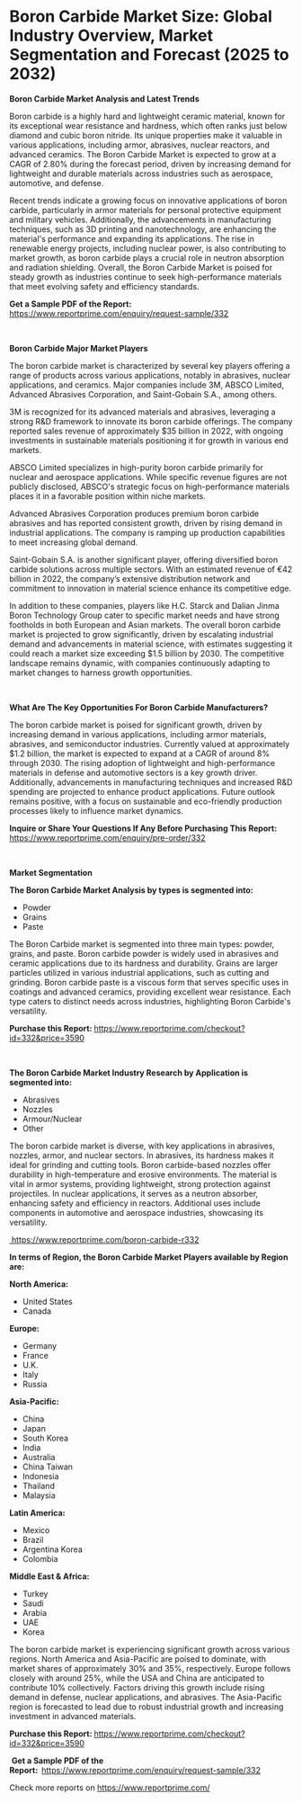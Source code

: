 <p><h1>Boron Carbide Market Size: Global Industry Overview, Market Segmentation and Forecast (2025 to 2032)</h1></p><p><strong>Boron Carbide Market Analysis and Latest Trends</strong></p>
<p><p>Boron carbide is a highly hard and lightweight ceramic material, known for its exceptional wear resistance and hardness, which often ranks just below diamond and cubic boron nitride. Its unique properties make it valuable in various applications, including armor, abrasives, nuclear reactors, and advanced ceramics. The Boron Carbide Market is expected to grow at a CAGR of 2.80% during the forecast period, driven by increasing demand for lightweight and durable materials across industries such as aerospace, automotive, and defense.</p><p>Recent trends indicate a growing focus on innovative applications of boron carbide, particularly in armor materials for personal protective equipment and military vehicles. Additionally, the advancements in manufacturing techniques, such as 3D printing and nanotechnology, are enhancing the material's performance and expanding its applications. The rise in renewable energy projects, including nuclear power, is also contributing to market growth, as boron carbide plays a crucial role in neutron absorption and radiation shielding. Overall, the Boron Carbide Market is poised for steady growth as industries continue to seek high-performance materials that meet evolving safety and efficiency standards.</p></p>
<p><strong>Get a Sample PDF of the Report:&nbsp;</strong> <a href="https://www.reportprime.com/enquiry/request-sample/332?utm_campaign=2533&utm_medium=2&utm_source=Github&utm_content=ia&utm_term=18032025&utm_id=boron-carbide">https://www.reportprime.com/enquiry/request-sample/332</a></p>
<p>&nbsp;</p>
<p><strong>Boron Carbide Major Market Players</strong></p>
<p><p>The boron carbide market is characterized by several key players offering a range of products across various applications, notably in abrasives, nuclear applications, and ceramics. Major companies include 3M, ABSCO Limited, Advanced Abrasives Corporation, and Saint-Gobain S.A., among others.</p><p>3M is recognized for its advanced materials and abrasives, leveraging a strong R&D framework to innovate its boron carbide offerings. The company reported sales revenue of approximately $35 billion in 2022, with ongoing investments in sustainable materials positioning it for growth in various end markets.</p><p>ABSCO Limited specializes in high-purity boron carbide primarily for nuclear and aerospace applications. While specific revenue figures are not publicly disclosed, ABSCO's strategic focus on high-performance materials places it in a favorable position within niche markets.</p><p>Advanced Abrasives Corporation produces premium boron carbide abrasives and has reported consistent growth, driven by rising demand in industrial applications. The company is ramping up production capabilities to meet increasing global demand.</p><p>Saint-Gobain S.A. is another significant player, offering diversified boron carbide solutions across multiple sectors. With an estimated revenue of €42 billion in 2022, the company’s extensive distribution network and commitment to innovation in material science enhance its competitive edge.</p><p>In addition to these companies, players like H.C. Starck and Dalian Jinma Boron Technology Group cater to specific market needs and have strong footholds in both European and Asian markets. The overall boron carbide market is projected to grow significantly, driven by escalating industrial demand and advancements in material science, with estimates suggesting it could reach a market size exceeding $1.5 billion by 2030. The competitive landscape remains dynamic, with companies continuously adapting to market changes to harness growth opportunities.</p></p>
<p>&nbsp;</p>
<p><strong>What Are The Key Opportunities For Boron Carbide Manufacturers?</strong></p>
<p><p>The boron carbide market is poised for significant growth, driven by increasing demand in various applications, including armor materials, abrasives, and semiconductor industries. Currently valued at approximately $1.2 billion, the market is expected to expand at a CAGR of around 8% through 2030. The rising adoption of lightweight and high-performance materials in defense and automotive sectors is a key growth driver. Additionally, advancements in manufacturing techniques and increased R&D spending are projected to enhance product applications. Future outlook remains positive, with a focus on sustainable and eco-friendly production processes likely to influence market dynamics.</p></p>
<p><strong>Inquire or Share Your Questions If Any Before Purchasing This Report:</strong> <a href="https://www.reportprime.com/enquiry/pre-order/332?utm_campaign=2533&utm_medium=2&utm_source=Github&utm_content=ia&utm_term=18032025&utm_id=boron-carbide">https://www.reportprime.com/enquiry/pre-order/332</a></p>
<p>&nbsp;</p>
<p><strong>Market Segmentation</strong></p>
<p><strong>The Boron Carbide Market Analysis by types is segmented into:</strong></p>
<p><ul><li>Powder</li><li>Grains</li><li>Paste</li></ul></p>
<p><p>The Boron Carbide market is segmented into three main types: powder, grains, and paste. Boron carbide powder is widely used in abrasives and ceramic applications due to its hardness and durability. Grains are larger particles utilized in various industrial applications, such as cutting and grinding. Boron carbide paste is a viscous form that serves specific uses in coatings and advanced ceramics, providing excellent wear resistance. Each type caters to distinct needs across industries, highlighting Boron Carbide's versatility.</p></p>
<p><strong>Purchase this Report:&nbsp;</strong><a href="https://www.reportprime.com/checkout?id=332&price=3590&utm_campaign=2533&utm_medium=2&utm_source=Github&utm_content=ia&utm_term=18032025&utm_id=boron-carbide">https://www.reportprime.com/checkout?id=332&price=3590</a></p>
<p>&nbsp;</p>
<p><strong>The Boron Carbide Market Industry Research by Application is segmented into:</strong></p>
<p><ul><li>Abrasives</li><li>Nozzles</li><li>Armour/Nuclear</li><li>Other</li></ul></p>
<p><p>The boron carbide market is diverse, with key applications in abrasives, nozzles, armor, and nuclear sectors. In abrasives, its hardness makes it ideal for grinding and cutting tools. Boron carbide-based nozzles offer durability in high-temperature and erosive environments. The material is vital in armor systems, providing lightweight, strong protection against projectiles. In nuclear applications, it serves as a neutron absorber, enhancing safety and efficiency in reactors. Additional uses include components in automotive and aerospace industries, showcasing its versatility.</p></p>
<p><a href="https://www.reportprime.com/boron-carbide-r332?utm_campaign=2533&utm_medium=2&utm_source=Github&utm_content=ia&utm_term=18032025&utm_id=boron-carbide">&nbsp;https://www.reportprime.com/boron-carbide-r332</a></p>
<p><strong>In terms of Region, the Boron Carbide Market Players available by Region are:</strong></p>
<p>
    <p> <strong> North America: </strong>
        <ul>
            <li>United States</li>
            <li>Canada</li>
        </ul>
        </p> 
    <p> <strong> Europe: </strong>
        <ul>
            <li>Germany</li>
            <li>France</li>
            <li>U.K.</li>
            <li>Italy</li>
            <li>Russia</li>
        </ul>
        </p> 
    <p> <strong> Asia-Pacific: </strong>
        <ul>
            <li>China</li>
            <li>Japan</li>
            <li>South Korea</li>
            <li>India</li>
            <li>Australia</li>
            <li>China Taiwan</li>
            <li>Indonesia</li>
            <li>Thailand</li>
            <li>Malaysia</li>
        </ul>
        </p> 
    <p> <strong> Latin America: </strong>
        <ul>
            <li>Mexico</li>
            <li>Brazil</li>
            <li>Argentina Korea</li>
            <li>Colombia</li>
        </ul>
        </p> 
    <p> <strong> Middle East & Africa: </strong>
        <ul>
            <li>Turkey</li>
            <li>Saudi</li>
            <li>Arabia</li>
            <li>UAE</li>
            <li>Korea</li>
        </ul>
    </p>
    </p>
<p><p>The boron carbide market is experiencing significant growth across various regions. North America and Asia-Pacific are poised to dominate, with market shares of approximately 30% and 35%, respectively. Europe follows closely with around 25%, while the USA and China are anticipated to contribute 10% collectively. Factors driving this growth include rising demand in defense, nuclear applications, and abrasives. The Asia-Pacific region is forecasted to lead due to robust industrial growth and increasing investment in advanced materials.</p></p>
<p><strong>Purchase this Report: </strong><a href="https://www.reportprime.com/checkout?id=332&price=3590&utm_campaign=2533&utm_medium=2&utm_source=Github&utm_content=ia&utm_term=18032025&utm_id=boron-carbide">https://www.reportprime.com/checkout?id=332&price=3590</a></p>
<p>&nbsp;<strong>Get a Sample PDF of the Report:&nbsp;&nbsp;</strong><a href="https://www.reportprime.com/enquiry/request-sample/332?utm_campaign=2533&utm_medium=2&utm_source=Github&utm_content=ia&utm_term=18032025&utm_id=boron-carbide">https://www.reportprime.com/enquiry/request-sample/332</a></p>
<p><strong></strong></p>
<p>Check more reports on <a href="https://www.reportprime.com/?utm_campaign=2533&utm_medium=2&utm_source=Github&utm_content=ia&utm_term=18032025&utm_id=boron-carbide">https://www.reportprime.com/</a></p>